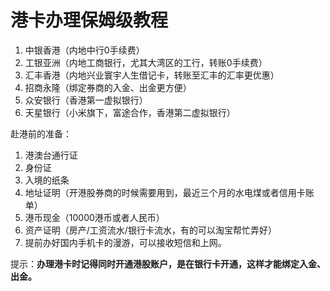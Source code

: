 # 港卡办理保姆级教程

1. 中银香港（内地中行0手续费）
2. 工银亚洲（内地工商银行，尤其大湾区的工行，转账0手续费）
3. 汇丰香港（内地兴业寰宇人生借记卡，转账至汇丰的汇率更优惠）
4. 招商永隆（绑定券商的入金、出金更方便）
5. 众安银行（香港第一虚拟银行）
6. 天星银行（小米旗下，富途合作，香港第二虚拟银行）

赴港前的准备：

1. 港澳台通行证
2. 身份证
3. 入境的纸条
4. 地址证明（开港股券商的时候需要用到，最近三个月的水电煤或者信用卡账单）
5. 港币现金（10000港币或者人民币）
6. 资产证明（房产/工资流水/银行卡流水，有的可以淘宝帮忙弄好）
7. 提前办好国内手机卡的漫游，可以接收短信和上网。


提示：**办理港卡时记得同时开通港股账户，是在银行卡开通，这样才能绑定入金、出金。**
